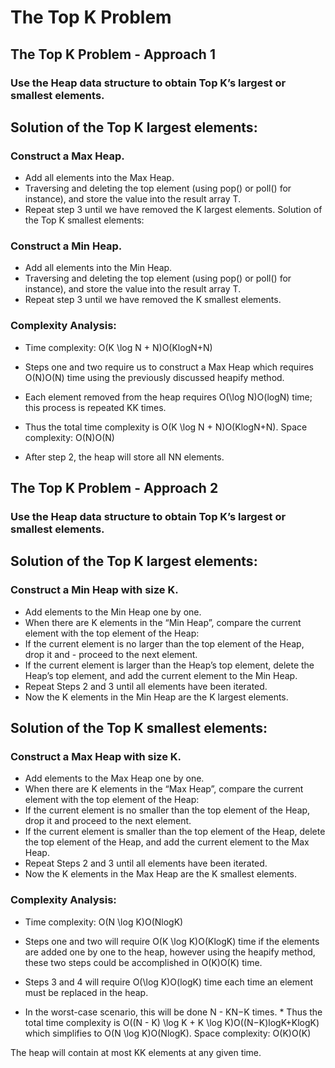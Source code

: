 # The Top K Problem

## The Top K Problem - Approach 1
### Use the Heap data structure to obtain Top K’s largest or smallest elements.

## Solution of the Top K largest elements:

### Construct a Max Heap.
* Add all elements into the Max Heap.
* Traversing and deleting the top element (using pop() or poll() for instance), and store the value into the result array T.
* Repeat step 3 until we have removed the K largest elements.
Solution of the Top K smallest elements:

### Construct a Min Heap.
* Add all elements into the Min Heap.
* Traversing and deleting the top element (using pop() or poll() for instance), and store the value into the result array T.
* Repeat step 3 until we have removed the K smallest elements.
  
### Complexity Analysis:

* Time complexity: O(K \log N + N)O(KlogN+N)

* Steps one and two require us to construct a Max Heap which requires O(N)O(N) time using the previously discussed heapify method.
*  Each element removed from the heap requires O(\log N)O(logN) time; this process is repeated KK times. 
*  Thus the total time complexity is O(K \log N + N)O(KlogN+N).
Space complexity: O(N)O(N)

* After step 2, the heap will store all NN elements.

 
## The Top K Problem - Approach 2
### Use the Heap data structure to obtain Top K’s largest or smallest elements.

## Solution of the Top K largest elements:

### Construct a Min Heap with size K.
* Add elements to the Min Heap one by one.
* When there are K elements in the “Min Heap”, compare the current element with the top element of the Heap:
* If the current element is no larger than the top element of the Heap, drop it and - proceed to the next element.
* If the current element is larger than the Heap’s top element, delete the Heap’s top element, and add the current element to the Min Heap.
* Repeat Steps 2 and 3 until all elements have been iterated.
* Now the K elements in the Min Heap are the K largest elements.

## Solution of the Top K smallest elements:

### Construct a Max Heap with size K.
* Add elements to the Max Heap one by one.
* When there are K elements in the “Max Heap”, compare the current element with the top element of the Heap:
* If the current element is no smaller than the top element of the Heap, drop it and proceed to the next element.
* If the current element is smaller than the top element of the Heap, delete the top element of the Heap, and add the current element to the Max Heap.
* Repeat Steps 2 and 3 until all elements have been iterated.
* Now the K elements in the Max Heap are the K smallest elements.

### Complexity Analysis:

* Time complexity: O(N \log K)O(NlogK)

* Steps one and two will require O(K \log K)O(KlogK) time if the elements are added one by one to the heap, however using the heapify method, these two steps could be accomplished in O(K)O(K) time. 
* Steps 3 and 4 will require O(\log K)O(logK) time each time an element must be replaced in the heap. 
* In the worst-case scenario, this will be done N - KN−K times. * Thus the total time complexity is O((N - K) \log K + K \log K)O((N−K)logK+KlogK) which simplifies to O(N \log K)O(NlogK).
Space complexity: O(K)O(K)

The heap will contain at most KK elements at any given time.
